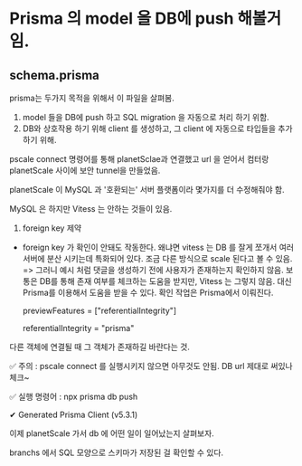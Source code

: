 # Prisma 의 model 을 DB에 push 해볼거임.

## schema.prisma 

prisma는 두가지 목적을 위해서 이 파일을 살펴봄. 
1. model 들을 DB에 push 하고 SQL migration 을 자동으로 처리 하기 위함. 
2. DB와 상호작용 하기 위해 client 를 생성하고, 그 client 에 자동으로 타입들을 추가하기 위해. 

pscale connect 명령어를 통해 planetSclae과 연결했고 url 을 얻어서 컴터랑 planetScale 사이에 보안 tunnel을 만들었음. 

planetScale 이 MySQL 과 '호환되는' 서버 플랫폼이라 몇가지를 더 수정해줘야 함. 

MySQL 은 하지만 Vitess 는 안하는 것들이 있음. 
1. foreign key 제약 
- foreign key 가 확인이 안돼도 작동한다. 왜냐면 vitess 는 DB 를 잘게 쪼개서 여러 서버에 분산 시키는데 특화되어 있다. 조금 다른 방식으로 scale 된다고 볼 수 있음. => 그러니 예시 처럼 댓글을 생성하기 전에 사용자가 존재하는지 확인하지 않음. 보통은 DB를 통해 존재 여부를 체크하는 도움을 받지만, Vitess 는 그렇지 않음. 대신 Prisma를 이용해서 도움을 받을 수 있다. 확인 작업은 Prisma에서 이뤄진다. 

  previewFeatures = ["referentialIntegrity"]


  referentialIntegrity = "prisma"

다른 객체에 연결될 때 그 객체가 존재하길 바란다는 것. 

✅ 주의 : pscale connect 를 실행시키지 않으면 아무것도 안됨. 
DB url 제대로 써있나 체크~

✅ 실행 명령어 : npx prisma db push

✔ Generated Prisma Client (v5.3.1) 

이제 planetScale 가서 db 에 어떤 일이 일어났는지 살펴보자. 

branchs 에서 SQL 모양으로 스키마가 저장된 걸 확인할 수 있다. 